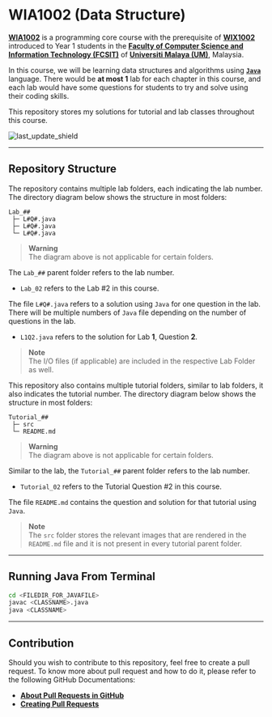 # WIA1002 (Data Structure)

[**WIA1002**](https://spectrum.um.edu.my/course/view.php?id=146) is a programming core course with the prerequisite of [**WIX1002**](https://github.com/LimJY03/WIX1002_UM) introduced to Year 1 students in the [**Faculty of Computer Science and Information Technology (FCSIT)**](http://www.fsktm.um.edu.my/) of [**Universiti Malaya (UM)**](https://www.um.edu.my/), Malaysia.

In this course, we will be learning data structures and algorithms using [**`Java`**](https://dev.java/learn/) language. There would be **at most 1** lab for each chapter in this course, and each lab would have some questions for students to try and solve using their coding skills.

This repository stores my solutions for tutorial and lab classes throughout this course.

![last_update_shield](https://img.shields.io/badge/Last%20Update-June%202023-orange)

---

## Repository Structure

The repository contains multiple lab folders, each indicating the lab number. The directory diagram below shows the structure in most folders:

```
Lab_##
 ├─ L#Q#.java
 ├─ L#Q#.java
 └─ L#Q#.java
```

> **Warning**
> <br>The diagram above is not applicable for certain folders.

The `Lab_##` parent folder refers to the lab number.

* `Lab_02` refers to the Lab #2 in this course.

The file `L#Q#.java` refers to a solution using `Java` for one question in the lab. There will be multiple numbers of `Java` file depending on the number of questions in the lab.

* `L1Q2.java` refers to the solution for Lab **1**, Question **2**.

> **Note**
> <br>The I/O files (if applicable) are included in the respective Lab Folder as well.

This repository also contains multiple tutorial folders, similar to lab folders, it also indicates the tutorial number. The directory diagram below shows the structure in most folders:

```
Tutorial_##
 ├─ src
 └─ README.md
```

> **Warning**
> <br>The diagram above is not applicable for certain folders.

Similar to the lab, the `Tutorial_##` parent folder refers to the lab number.

* `Tutorial_02` refers to the Tutorial Question #2 in this course.

The file `README.md` contains the question and solution for that tutorial using `Java`.

> **Note**
> <br>The `src` folder stores the relevant images that are rendered in the `README.md` file and it is not present in every tutorial parent folder.

---

## Running Java From Terminal

```sh
cd <FILEDIR_FOR_JAVAFILE>
javac <CLASSNAME>.java
java <CLASSNAME>
```

---

## Contribution

Should you wish to contribute to this repository, feel free to create a pull request. To know more about pull request and how to do it, please refer to the following GitHub Documentations:

* [**About Pull Requests in GitHub**](https://docs.github.com/en/pull-requests/collaborating-with-pull-requests/proposing-changes-to-your-work-with-pull-requests/about-pull-requests)
* [**Creating Pull Requests**](https://docs.github.com/en/pull-requests/collaborating-with-pull-requests/proposing-changes-to-your-work-with-pull-requests/creating-a-pull-request)
